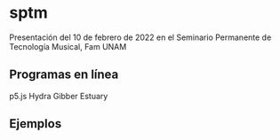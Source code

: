 # sptm
Presentación del 10 de febrero de 2022 en el Seminario Permanente de Tecnología Musical, Fam UNAM
## Programas en línea
p5.js
Hydra
Gibber
Estuary
## Ejemplos

